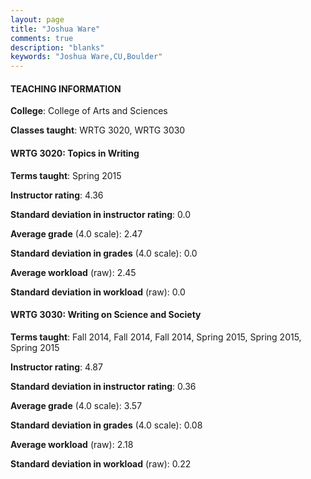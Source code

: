 ```yaml
---
layout: page
title: "Joshua Ware" 
comments: true
description: "blanks"
keywords: "Joshua Ware,CU,Boulder"
---
```

<head>
<script src="https://ajax.googleapis.com/ajax/libs/jquery/2.1.3/jquery.min.js"></script>
<script src="https://dl.dropboxusercontent.com/s/pc42nxpaw1ea4o9/highcharts.js?dl=0"></script>
<!-- <script src="../assets/js/highcharts.js"></script> -->
<style type="text/css">@font-face {
	font-family: "Bebas Neue";
	src: url(https://www.filehosting.org/file/details/544349/BebasNeue Regular.otf) format("opentype");
	}
	h1.Bebas { 
		font-family: "Bebas Neue", Verdana, Tahoma;
	}
</style>
</head>
	   
#### TEACHING INFORMATION

**College**: College of Arts and Sciences

**Classes taught**: WRTG 3020, WRTG 3030

#### WRTG 3020: Topics in Writing

**Terms taught**: Spring 2015

**Instructor rating**: 4.36

**Standard deviation in instructor rating**: 0.0

**Average grade** (4.0 scale): 2.47

**Standard deviation in grades** (4.0 scale): 0.0

**Average workload** (raw): 2.45

**Standard deviation in workload** (raw): 0.0

#### WRTG 3030: Writing on Science and Society

**Terms taught**: Fall 2014, Fall 2014, Fall 2014, Spring 2015, Spring 2015, Spring 2015

**Instructor rating**: 4.87

**Standard deviation in instructor rating**: 0.36

**Average grade** (4.0 scale): 3.57

**Standard deviation in grades** (4.0 scale): 0.08

**Average workload** (raw): 2.18

**Standard deviation in workload** (raw): 0.22

